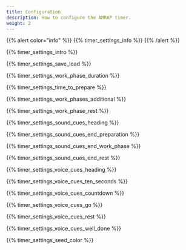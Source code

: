 ```yaml
---
title: Configuration
description: How to configure the AMRAP timer.
weight: 2
---
```


{{% alert  color="info" %}}
{{% timer_settings_info %}}
{{% /alert %}}

{{% timer_settings_intro %}}

{{% timer_settings_save_load %}}

{{% timer_settings_work_phase_duration %}}

{{% timer_settings_time_to_prepare %}}

{{% timer_settings_work_phases_additional %}}

{{% timer_settings_work_phase_rest %}}

{{% timer_settings_sound_cues_heading %}}

{{% timer_settings_sound_cues_end_preparation %}}

{{% timer_settings_sound_cues_end_work_phase %}}

{{% timer_settings_sound_cues_end_rest %}}

{{% timer_settings_voice_cues_heading %}}

{{% timer_settings_voice_cues_ten_seconds %}}

{{% timer_settings_voice_cues_countdown %}}

{{% timer_settings_voice_cues_go %}}

{{% timer_settings_voice_cues_rest %}}

{{% timer_settings_voice_cues_well_done %}}

{{% timer_settings_seed_color %}}
